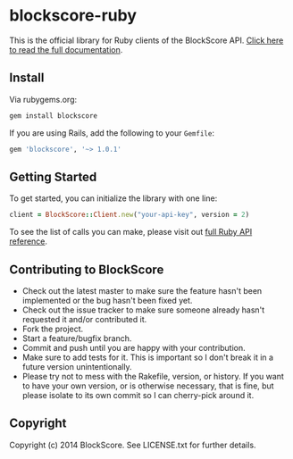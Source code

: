# blockscore-ruby

This is the official library for Ruby clients of the BlockScore API. [Click here to read the full documentation](https://manage.blockscore.com/docs).

## Install

Via rubygems.org:

```ruby
gem install blockscore
```

If you are using Rails, add the following to your `Gemfile`:

```ruby
gem 'blockscore', '~> 1.0.1'
```

## Getting Started

To get started, you can initialize the library with one line:

```ruby
client = BlockScore::Client.new("your-api-key", version = 2)
```

To see the list of calls you can make, please visit out [full Ruby API reference](docs.blockscore.com/ruby).

## Contributing to BlockScore
 
* Check out the latest master to make sure the feature hasn't been implemented or the bug hasn't been fixed yet.
* Check out the issue tracker to make sure someone already hasn't requested it and/or contributed it.
* Fork the project.
* Start a feature/bugfix branch.
* Commit and push until you are happy with your contribution.
* Make sure to add tests for it. This is important so I don't break it in a future version unintentionally.
* Please try not to mess with the Rakefile, version, or history. If you want to have your own version, or is otherwise necessary, that is fine, but please isolate to its own commit so I can cherry-pick around it.

## Copyright

Copyright (c) 2014 BlockScore. See LICENSE.txt for
further details.

